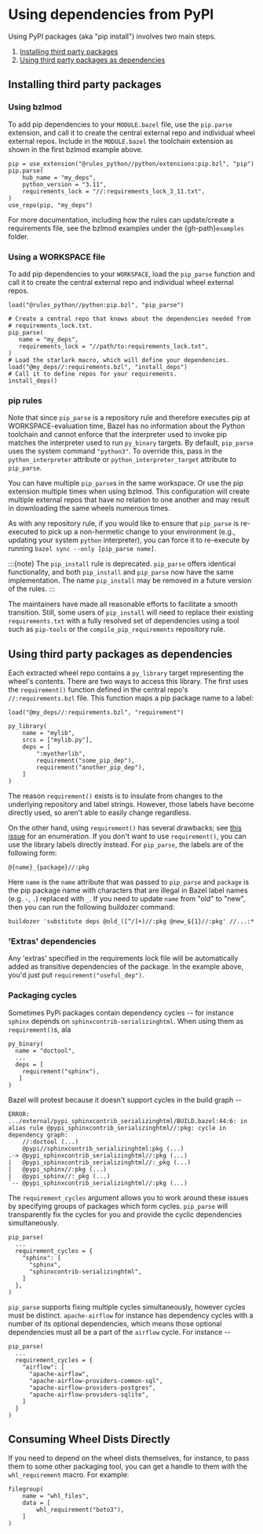 # Using dependencies from PyPI

Using PyPI packages (aka "pip install") involves two main steps.

1. [Installing third party packages](#installing-third-party-packages)
2. [Using third party packages as dependencies](#using-third-party-packages-as-dependencies)

## Installing third party packages

### Using bzlmod

To add pip dependencies to your `MODULE.bazel` file, use the `pip.parse`
extension, and call it to create the central external repo and individual wheel
external repos. Include in the `MODULE.bazel` the toolchain extension as shown
in the first bzlmod example above.

```starlark
pip = use_extension("@rules_python//python/extensions:pip.bzl", "pip")
pip.parse(
    hub_name = "my_deps",
    python_version = "3.11",
    requirements_lock = "//:requirements_lock_3_11.txt",
)
use_repo(pip, "my_deps")
```
For more documentation, including how the rules can update/create a requirements
file, see the bzlmod examples under the {gh-path}`examples` folder.

### Using a WORKSPACE file

To add pip dependencies to your `WORKSPACE`, load the `pip_parse` function and
call it to create the central external repo and individual wheel external repos.

```starlark
load("@rules_python//python:pip.bzl", "pip_parse")

# Create a central repo that knows about the dependencies needed from
# requirements_lock.txt.
pip_parse(
   name = "my_deps",
   requirements_lock = "//path/to:requirements_lock.txt",
)
# Load the starlark macro, which will define your dependencies.
load("@my_deps//:requirements.bzl", "install_deps")
# Call it to define repos for your requirements.
install_deps()
```

### pip rules

Note that since `pip_parse` is a repository rule and therefore executes pip at
WORKSPACE-evaluation time, Bazel has no information about the Python toolchain
and cannot enforce that the interpreter used to invoke pip matches the
interpreter used to run `py_binary` targets. By default, `pip_parse` uses the
system command `"python3"`. To override this, pass in the `python_interpreter`
attribute or `python_interpreter_target` attribute to `pip_parse`.

You can have multiple `pip_parse`s in the same workspace.  Or use the pip
extension multiple times when using bzlmod. This configuration will create
multiple external repos that have no relation to one another and may result in
downloading the same wheels numerous times.

As with any repository rule, if you would like to ensure that `pip_parse` is
re-executed to pick up a non-hermetic change to your environment (e.g., updating
your system `python` interpreter), you can force it to re-execute by running
`bazel sync --only [pip_parse name]`.

:::{note}
The `pip_install` rule is deprecated. `pip_parse` offers identical
functionality, and both `pip_install` and `pip_parse` now have the same
implementation. The name `pip_install` may be removed in a future version of the
rules.
:::

The maintainers have made all reasonable efforts to facilitate a smooth
transition. Still, some users of `pip_install` will need to replace their
existing `requirements.txt` with a fully resolved set of dependencies using a
tool such as `pip-tools` or the `compile_pip_requirements` repository rule.

## Using third party packages as dependencies

Each extracted wheel repo contains a `py_library` target representing
the wheel's contents. There are two ways to access this library. The
first uses the `requirement()` function defined in the central
repo's `//:requirements.bzl` file. This function maps a pip package
name to a label:

```starlark
load("@my_deps//:requirements.bzl", "requirement")

py_library(
    name = "mylib",
    srcs = ["mylib.py"],
    deps = [
        ":myotherlib",
        requirement("some_pip_dep"),
        requirement("another_pip_dep"),
    ]
)
```

The reason `requirement()` exists is to insulate from
changes to the underlying repository and label strings. However, those
labels have become directly used, so aren't able to easily change regardless.

On the other hand, using `requirement()` has several drawbacks; see
[this issue][requirements-drawbacks] for an enumeration. If you don't
want to use `requirement()`, you can use the library
labels directly instead. For `pip_parse`, the labels are of the following form:

```starlark
@{name}_{package}//:pkg
```

Here `name` is the `name` attribute that was passed to `pip_parse` and
`package` is the pip package name with characters that are illegal in
Bazel label names (e.g. `-`, `.`) replaced with `_`. If you need to
update `name` from "old" to "new", then you can run the following
buildozer command:

```shell
buildozer 'substitute deps @old_([^/]+)//:pkg @new_${1}//:pkg' //...:*
```

[requirements-drawbacks]: https://github.com/bazelbuild/rules_python/issues/414

### 'Extras' dependencies

Any 'extras' specified in the requirements lock file will be automatically added
as transitive dependencies of the package. In the example above, you'd just put
`requirement("useful_dep")`.

### Packaging cycles

Sometimes PyPi packages contain dependency cycles -- for instance `sphinx`
depends on `sphinxcontrib-serializinghtml`. When using them as `requirement()`s,
ala

```
py_binary(
  name = "doctool",
  ...
  deps = [
    requirement("sphinx"),
   ]
)
```

Bazel will protest because it doesn't support cycles in the build graph --

```
ERROR: .../external/pypi_sphinxcontrib_serializinghtml/BUILD.bazel:44:6: in alias rule @pypi_sphinxcontrib_serializinghtml//:pkg: cycle in dependency graph:
    //:doctool (...)
    @pypi//sphinxcontrib_serializinghtml:pkg (...)
.-> @pypi_sphinxcontrib_serializinghtml//:pkg (...)
|   @pypi_sphinxcontrib_serializinghtml//:_pkg (...)
|   @pypi_sphinx//:pkg (...)
|   @pypi_sphinx//:_pkg (...)
`-- @pypi_sphinxcontrib_serializinghtml//:pkg (...)
```

The `requirement_cycles` argument allows you to work around these issues by
specifying groups of packages which form cycles. `pip_parse` will transparently
fix the cycles for you and provide the cyclic dependencies simultaneously.

```
pip_parse(
  ...
  requirement_cycles = {
    "sphinx": [
      "sphinx",
      "sphinxcontrib-serializinghtml",
    ]
  },
)
```

`pip_parse` supports fixing multiple cycles simultaneously, however cycles must
be distinct. `apache-airflow` for instance has dependency cycles with a number
of its optional dependencies, which means those optional dependencies must all
be a part of the `airflow` cycle. For instance --

```
pip_parse(
  ...
  requirement_cycles = {
    "airflow": [
      "apache-airflow",
      "apache-airflow-providers-common-sql",
      "apache-airflow-providers-postgres",
      "apache-airflow-providers-sqlite",
    ]
  }
)
```

## Consuming Wheel Dists Directly

If you need to depend on the wheel dists themselves, for instance, to pass them
to some other packaging tool, you can get a handle to them with the
`whl_requirement` macro. For example:

```starlark
filegroup(
    name = "whl_files",
    data = [
        whl_requirement("boto3"),
    ]
)
```
